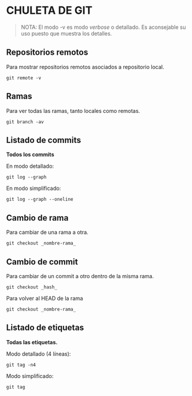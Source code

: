 # CHULETA DE GIT

>NOTA: El modo -v es modo _verbose_ o detallado.
>Es aconsejable su uso puesto que muestra los detalles.

## Repositorios remotos
Para mostrar repositorios remotos asociados a repositorio local.
```
git remote -v
```

## Ramas
Para ver todas las ramas, tanto locales como remotas.
```
git branch -av
```

## Listado de commits
**Todos los commits**

En modo detallado:
```
git log --graph 
```

En modo simplificado:
```
git log --graph --oneline
```


## Cambio de rama
Para cambiar de una rama a otra.
```
git checkout _nombre-rama_ 
```


## Cambio de commit
Para cambiar de un commit a otro dentro de la misma rama.
```
git checkout _hash_ 
```

Para volver al HEAD de la rama
```
git checkout _nombre-rama_ 
```


## Listado de etiquetas
**Todas las etiquetas.**

Modo detallado (4 líneas):
```
git tag -n4 
```
Modo simplificado:
```
git tag 
```
